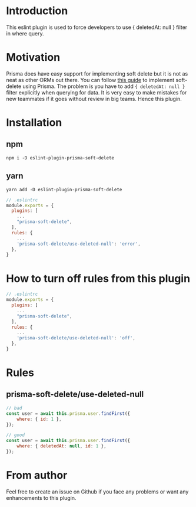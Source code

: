 # Introduction
This eslint plugin is used to force developers to use { deletedAt: null } filter in where query.

# Motivation
Prisma does have easy support for implementing soft delete but it is not as neat as other ORMs out there. You can follow [this guide](https://www.prisma.io/docs/concepts/components/prisma-client/middleware/soft-delete-middleware) to implement soft-delete using Prisma. The problem is you have to add `{ deletedAt: null }` filter explicitly when querying for data. It is very easy to make mistakes for new teammates if it goes without review in big teams. Hence this plugin.

# Installation
## npm
```shell
npm i -D eslint-plugin-prisma-soft-delete
```
## yarn
```shell
yarn add -D eslint-plugin-prisma-soft-delete
```

```javascript
// .eslintrc
module.exports = {
  plugins: [
    ...
    "prisma-soft-delete",
  ],
  rules: {
    ...
    'prisma-soft-delete/use-deleted-null': 'error',
  },
}
```

# How to turn off rules from this plugin
```javascript
// .eslintrc
module.exports = {
  plugins: [
    ...
    "prisma-soft-delete",
  ],
  rules: {
    ...
    'prisma-soft-delete/use-deleted-null': 'off',
  },
}
```

# Rules
## prisma-soft-delete/use-deleted-null
```javascript
// bad
const user = await this.prisma.user.findFirst({
    where: { id: 1 },
});

// good
const user = await this.prisma.user.findFirst({
    where: { deletedAt: null, id: 1 },
});
```

# From author
Feel free to create an issue on Github if you face any problems or want any enhancements to this plugin.
